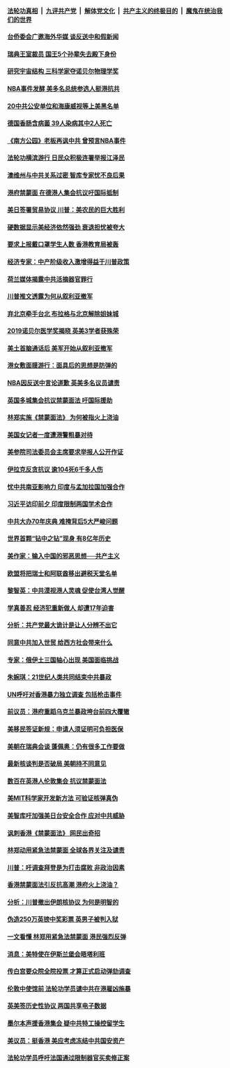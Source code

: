 ####  [法轮功真相](../../../../basic/blob/master/README.md?t=10081552) &nbsp;|&nbsp; [九评共产党](../../../../9ping.md/blob/master/README.md?t=10081552) &nbsp;|&nbsp; [解体党文化](../../../../jtdwh.md/blob/master/README.md?t=10081552)  &nbsp;|&nbsp; [共产主义的终极目的](../../../../gczydzjmd.md/blob/master/README.md?t=10081552) &nbsp;|&nbsp; [魔鬼在统治我们的世界](../../../../mgztzwmdsj.md/blob/master/README.md?t=10081552) 

#### [台侨委会广邀海外华媒 谈反送中和假新闻](../pages/nsc418/n11576414.md?t=10081552) 

#### [瑞典王室裁员 国王5个孙辈失去殿下身份](../pages/nsc418/n11575830.md?t=10081552) 

#### [研究宇宙结构 三科学家夺诺贝尔物理学奖](../pages/nsc418/n11576154.md?t=10081552) 

#### [NBA事件发酵 美多名总统参选人挺港抗共](../pages/nsc418/n11575917.md?t=10081552) 

#### [20中共公安单位和海康威视等上美黑名单](../pages/nsc418/n11574675.md?t=10081552) 

#### [德国香肠含病菌 39人染病其中2人死亡](../pages/nsc418/n11575825.md?t=10081552) 

#### [《南方公园》老板再讽中共 曾预言NBA事件](../pages/nsc418/n11575756.md?t=10081552) 

#### [法轮功横滨游行 日民众积极连署举报江泽民](../pages/nsc418/n11575403.md?t=10081552) 

#### [澳维州与中共关系过密 智库专家忧不良后果](../pages/nsc418/n11575377.md?t=10081552) 

#### [港府禁蒙面 在德港人集会抗议吁国际抵制](../pages/nsc418/n11574993.md?t=10081552) 

#### [美日签署贸易协议 川普：美农民的巨大胜利](../pages/nsc418/n11574418.md?t=10081552) 

#### [硬数据显示美经济依然强劲 衰退担忧被夸大](../pages/nsc418/n11574244.md?t=10081552) 

#### [要求上报戴口罩学生人数 香港教育局被轰](../pages/nsc418/n11574376.md?t=10081552) 

#### [经济专家：中产阶级收入激增得益于川普政策](../pages/nsc418/n11574045.md?t=10081552) 

#### [荷兰媒体揭露中共活摘器官罪行](../pages/nsc418/n11574020.md?t=10081552) 

#### [川普推文透露为何从叙利亚撤军](../pages/nsc418/n11574114.md?t=10081552) 

#### [弃北京牵手台北 布拉格与北京解除姐妹城](../pages/nsc418/n11574023.md?t=10081552) 

#### [2019诺贝尔医学奖揭晓 英美3学者获殊荣](../pages/nsc418/n11573914.md?t=10081552) 

#### [美土首脑通话后 美军开始从叙利亚撤军](../pages/nsc418/n11573559.md?t=10081552) 

#### [港女敷面膜游行：面具后的思想是防弹的](../pages/nsc418/n11573560.md?t=10081552) 

#### [NBA因反送中言论道歉 英美多名议员谴责](../pages/nsc418/n11573509.md?t=10081552) 

#### [英国多城集会抗议禁蒙面法 吁国际援助](../pages/nsc418/n11572299.md?t=10081552) 

#### [林郑实施《禁蒙面法》 为何被指火上浇油](../pages/nsc418/n11572289.md?t=10081552) 

#### [美国女记者一度遭港警粗暴对待](../pages/nsc418/n11572300.md?t=10081552) 

#### [美参院司法委员会主席要求举报人公开作证](../pages/nsc418/n11572172.md?t=10081552) 

#### [伊拉克反贪抗议 逾104死6千多人伤](../pages/nsc418/n11572035.md?t=10081552) 

#### [忧中共南亚影响力 印度与孟加拉国加强合作](../pages/nsc418/n11571880.md?t=10081552) 

#### [习近平访印前夕 印度限制两国学术合作](../pages/nsc418/n11571861.md?t=10081552) 

#### [中共大办70年庆典 难掩背后5大严峻问题](../pages/nsc418/n11571665.md?t=10081552) 

#### [世界首颗“钻中之钻”现身 有8亿年历史](../pages/nsc418/n11571425.md?t=10081552) 

#### [美作家：输入中国的邪恶思想──共产主义](../pages/nsc418/n11571461.md?t=10081552) 

#### [欧盟将把瑞士和阿联酋移出避税天堂名单](../pages/nsc418/n11571405.md?t=10081552) 

#### [黎智英：中共漠视港人灵魂 促使台湾人觉醒](../pages/nsc418/n11571207.md?t=10081552) 

#### [学真善忍 经济犯重新做人 却遭17年迫害](../pages/nsc418/n11568068.md?t=10081552) 

#### [分析：共产党最大诡计是让人分辨不出它](../pages/nsc418/n11570776.md?t=10081552) 

#### [同意中共加入世贸 给西方社会带来什么](../pages/nsc418/n11544918.md?t=10081552) 

#### [专家：俄伊土三国轴心出现 美国面临挑战](../pages/nsc418/n11570767.md?t=10081552) 

#### [朱婉琪：21世纪人类共同结束中共暴政](../pages/nsc418/n11570031.md?t=10081552) 

#### [UN呼吁对香港暴力独立调查 包括枪击事件](../pages/nsc418/n11570709.md?t=10081552) 

#### [前议员：港府重蹈乌克兰暴政垮台前四大覆辙](../pages/nsc418/n11570282.md?t=10081552) 

#### [美移民签证新规：申请人须证明可负担医保](../pages/nsc418/n11570352.md?t=10081552) 

#### [美朝在瑞典会谈 蓬佩奥：仍有很多工作要做](../pages/nsc418/n11570643.md?t=10081552) 

#### [最新核谈判是否破局 美朝持不同意见](../pages/nsc418/n11570113.md?t=10081552) 

#### [数百在英港人伦敦集会 抗议禁蒙面法](../pages/nsc418/n11570007.md?t=10081552) 

#### [美MIT科学家开发新方法 可验证核弹真伪](../pages/nsc418/n11569867.md?t=10081552) 

#### [美智库吁加强美日台安全合作 应对中共威胁](../pages/nsc418/n11569785.md?t=10081552) 

#### [讽刺香港《禁蒙面法》 网民出奇招](../pages/nsc418/n11569697.md?t=10081552) 

#### [林郑动用紧急法禁蒙面 全球各界关注及谴责](../pages/nsc418/n11569033.md?t=10081552) 

#### [川普：吁调查拜登是为打击腐败 非政治因素](../pages/nsc418/n11568944.md?t=10081552) 

#### [香港禁蒙面法引反抗高潮 港府火上浇油？](../pages/nsc418/n11568801.md?t=10081552) 

#### [分析：川普撤出伊朗核协议 为何是明智的](../pages/nsc418/n11566893.md?t=10081552) 

#### [伪造250万英镑中奖彩票 英男子被判入狱](../pages/nsc418/n11568534.md?t=10081552) 

#### [一文看懂 林郑用紧急法禁蒙面 港民强烈反弹](../pages/nsc418/n11568769.md?t=10081552) 

#### [消息：美特使在伊斯兰堡会晤塔利班](../pages/nsc418/n11568372.md?t=10081552) 

#### [传白宫要众院全院投票 才算正式启动弹劾调查](../pages/nsc418/n11568379.md?t=10081552) 

#### [伦敦中使馆前 法轮功学员谴中共在港雇凶施暴](../pages/nsc418/n11568246.md?t=10081552) 

#### [英美签历史性协议 两国共享电子数据](../pages/nsc418/n11568319.md?t=10081552) 

#### [墨尔本声援香港集会 疑中共特工操控留学生](../pages/nsc418/n11568196.md?t=10081552) 

#### [美议员：挺香港 美应考虑冻结中共国安资产](../pages/nsc418/n11568297.md?t=10081552) 

#### [法轮功学员呼吁法国通过限制器官买卖修正案](../pages/nsc418/n11567628.md?t=10081552) 

